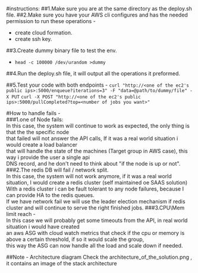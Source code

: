 #instructions:
##1.Make sure you are at the same directory as the deploy.sh file.
##2.Make sure you have your AWS cli configures and has the needed permission to run these operations - 
 - create cloud formation.
 - create ssh key.

##3.Create dummy binary file to test the env.
 - ```head -c 100000 /dev/urandom >dummy```

##4.Run the deploy.sh file, it will output all the operations it preformed.
 
##5.Test your code with both endpoints - 
```curl "http://<one of the ec2's public ips>:5000/enqueue?iterations=3" -F "data=@path/to/dummy/file" -X PUT```
```curl -X POST "http://<one of the ec2's public ips>:5000/pullCompleted?top=<number of jobs you want>"```  


#How to handle fails -  
###1.one of Node fails:  
In this case, the system will continue to work as expected, the only thing is that the the specific node  
that failed will not answer the API calls, If it was a real world situation i would create a load balancer  
that will handle the state of the machines (Target group in AWS case), this way i provide the user a single api  
DNS record, and he don't need to think about "if the node is up or not".  
###2.The redis DB will fail / network split.  
In this case, the system will not work anymore, if it was a real world situation, I would create a redis cluster (self maintained oe SAAS solution)  
With a redis cluster i can be fault tolerant to any node failures, because I can provide HA to the redis queues.  
If we have network fail we will use the leader election mechanism if redis cluster and will continue to serve the right finished jobs.
###3.CPU\Mem limit reach -  
In this case we will probably get some timeouts from the API, in real world situation i would have created  
an aws ASG with cloud watch metrics that check if the cpu or memory is above a certain threshold, if so it would scale the group,  
this way the ASG can now handle all the load and scale down if needed.  

##Note - Architecture diagram
Check the architecture_of_the_solution.png , it contains an image of the stack architecture